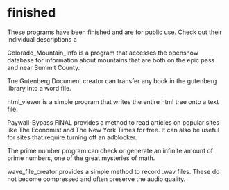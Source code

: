 # finished
These programs have been finished and are for public use. Check out their individual descriptions a

Colorado_Mountain_Info is a program that accesses the opensnow database for information about mountains that are both on the epic pass and near Summit County. 

Tne Gutenberg Document creator can transfer any book in the gutenberg library into a word file. 

html_viewer is a simple program that writes the entire html tree onto a text file. 

Paywall-Bypass FINAL provides a method to read articles on popular sites like The Economist and The New York Times for free. It can also be useful for sites that require turning off an adblocker. 

The prime number program can check or generate an infinite amount of prime numbers, one of the great mysteries of math.

wave_file_creator provides a simple method to record .wav files. These do not become compressed and often preserve the audio quality.




